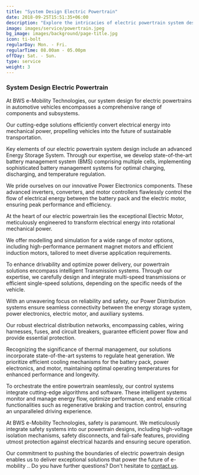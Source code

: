 ```yaml
---
title: "System Design Electric Powertrain"
date: 2018-09-25T15:51:35+06:00
description: "Explore the intricacies of electric powertrain system design with insights on key components, integration strategies, and cutting-edge technologies. Elevate your understanding and expertise in crafting advanced electric powertrains for a sustainable and efficient future."
image: images/service/powertrain.jpeg
bg_image: images/background/page-title.jpg
icon: ti-bolt
regularDay: Mon. - Fri.
regularTime: 08.00am - 05.00pm
offDay: Sat. - Sun.
type: service
weight: 3
---
```


### System Design Electric Powertrain

At BWS e-Mobility Technologies, our system design for electric powertrains in automotive vehicles encompasses a comprehensive range of components and subsystems.

Our cutting-edge solutions efficiently convert electrical energy into mechanical power, propelling vehicles into the future of sustainable transportation.

Key elements of our electric powertrain system design include an advanced Energy Storage System. Through our expertise, we develop state-of-the-art battery management system (BMS) comprising multiple cells, implementing sophisticated battery management systems for optimal charging, discharging, and temperature regulation.

We pride ourselves on our innovative Power Electronics components. These advanced inverters, converters, and motor controllers flawlessly control the flow of electrical energy between the battery pack and the electric motor, ensuring peak performance and efficiency.

At the heart of our electric powertrain lies the exceptional Electric Motor, meticulously engineered to transform electrical energy into rotational mechanical power.

We offer modelling and simulation for a wide range of motor options, including high-performance permanent magnet motors and efficient induction motors, tailored to meet diverse application requirements.

To enhance drivability and optimize power delivery, our powertrain solutions encompass intelligent Transmission systems. Through our expertise, we carefully design and integrate multi-speed transmissions or efficient single-speed solutions, depending on the specific needs of the vehicle.

With an unwavering focus on reliability and safety, our Power Distribution systems ensure seamless connectivity between the energy storage system, power electronics, electric motor, and auxiliary systems.

Our robust electrical distribution networks, encompassing cables, wiring harnesses, fuses, and circuit breakers, guarantee efficient power flow and provide essential protection.

Recognizing the significance of thermal management, our solutions incorporate state-of-the-art systems to regulate heat generation. We prioritize efficient cooling mechanisms for the battery pack, power electronics, and motor, maintaining optimal operating temperatures for enhanced performance and longevity.

To orchestrate the entire powertrain seamlessly, our control systems integrate cutting-edge algorithms and software. These intelligent systems monitor and manage energy flow, optimize performance, and enable critical functionalities such as regenerative braking and traction control, ensuring an unparalleled driving experience.

At BWS e-Mobility Technologies, safety is paramount. We meticulously integrate safety systems into our powertrain designs, including high-voltage isolation mechanisms, safety disconnects, and fail-safe features, providing utmost protection against electrical hazards and ensuring secure operation.

Our commitment to pushing the boundaries of electric powertrain design enables us to deliver exceptional solutions that power the future of e-mobility .. Do you have further questions? Don't hesitate to [contact us](/contact).
